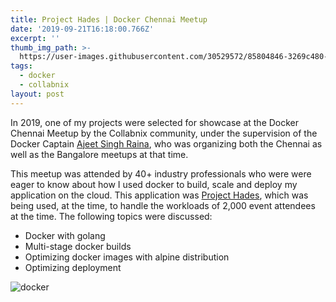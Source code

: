 ```yaml
---
title: Project Hades | Docker Chennai Meetup
date: '2019-09-21T16:18:00.766Z'
excerpt: ''
thumb_img_path: >-
  https://user-images.githubusercontent.com/30529572/85804846-3269c480-b73a-11ea-82ef-0d18b7a9c7c3.png
tags:
  - docker
  - collabnix
layout: post
---
```


In 2019, one of my projects were selected for showcase at the Docker Chennai Meetup by the Collabnix community, under the supervision of the Docker Captain [Ajeet Singh Raina](https://www.linkedin.com/in/ajeetsraina/), who was organizing both the Chennai as well as the Bangalore meetups at that time. 

This meetup was attended by 40+ industry professionals who were were eager to know about how I used docker to build, scale and deploy my application on the cloud. This application was [Project Hades](https://github.com/GDGVIT/Project-Hades), which was being used, at the time, to handle the workloads of 2,000 event attendees at the time. The following topics were discussed:

* Docker with golang
* Multi-stage docker builds
* Optimizing docker images with alpine distribution
* Optimizing deployment

![docker](https://user-images.githubusercontent.com/30529572/85804852-35fd4b80-b73a-11ea-99b1-29c71fffa632.png)

